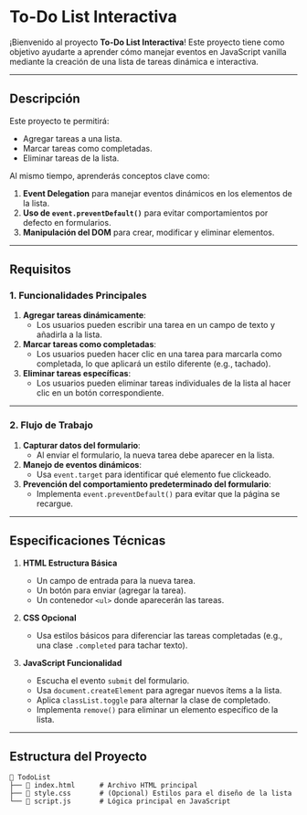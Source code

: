 # To-Do List Interactiva

¡Bienvenido al proyecto **To-Do List Interactiva**! Este proyecto tiene como objetivo ayudarte a aprender cómo manejar eventos en JavaScript vanilla mediante la creación de una lista de tareas dinámica e interactiva.

---

## **Descripción**

Este proyecto te permitirá:
- Agregar tareas a una lista.
- Marcar tareas como completadas.
- Eliminar tareas de la lista.

Al mismo tiempo, aprenderás conceptos clave como:
1. **Event Delegation** para manejar eventos dinámicos en los elementos de la lista.
2. **Uso de `event.preventDefault()`** para evitar comportamientos por defecto en formularios.
3. **Manipulación del DOM** para crear, modificar y eliminar elementos.

---

## **Requisitos**

### **1. Funcionalidades Principales**
1. **Agregar tareas dinámicamente**:
   - Los usuarios pueden escribir una tarea en un campo de texto y añadirla a la lista.
2. **Marcar tareas como completadas**:
   - Los usuarios pueden hacer clic en una tarea para marcarla como completada, lo que aplicará un estilo diferente (e.g., tachado).
3. **Eliminar tareas específicas**:
   - Los usuarios pueden eliminar tareas individuales de la lista al hacer clic en un botón correspondiente.

---

### **2. Flujo de Trabajo**
1. **Capturar datos del formulario**:
   - Al enviar el formulario, la nueva tarea debe aparecer en la lista.
2. **Manejo de eventos dinámicos**:
   - Usa `event.target` para identificar qué elemento fue clickeado.
3. **Prevención del comportamiento predeterminado del formulario**:
   - Implementa `event.preventDefault()` para evitar que la página se recargue.

---

## **Especificaciones Técnicas**

1. **HTML Estructura Básica**
   - Un campo de entrada para la nueva tarea.
   - Un botón para enviar (agregar la tarea).
   - Un contenedor `<ul>` donde aparecerán las tareas.

2. **CSS Opcional**
   - Usa estilos básicos para diferenciar las tareas completadas (e.g., una clase `.completed` para tachar texto).

3. **JavaScript Funcionalidad**
   - Escucha el evento `submit` del formulario.
   - Usa `document.createElement` para agregar nuevos ítems a la lista.
   - Aplica `classList.toggle` para alternar la clase de completado.
   - Implementa `remove()` para eliminar un elemento específico de la lista.

---

## **Estructura del Proyecto**

```plaintext
📂 TodoList
├── 📄 index.html      # Archivo HTML principal
├── 📄 style.css       # (Opcional) Estilos para el diseño de la lista
└── 📄 script.js       # Lógica principal en JavaScript
